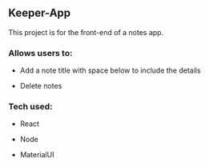 ## Keeper-App

This project is for the front-end of a notes app.

### Allows users to:

- Add a note title with space below to include the details

- Delete notes

### Tech used:

- React

- Node

- MaterialUI
